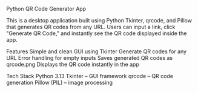 Python QR Code Generator App

This is a desktop application built using Python Tkinter, qrcode, and Pillow that generates QR codes from any URL.
Users can input a link, click "Generate QR Code," and instantly see the QR code displayed inside the app.

Features
Simple and clean GUI using Tkinter
Generate QR codes for any URL
Error handling for empty inputs
Saves generated QR codes as qrcode.png
Displays the QR code instantly in the app

Tech Stack
Python 3.13
Tkinter – GUI framework
qrcode – QR code generation
Pillow (PIL) – image processing
